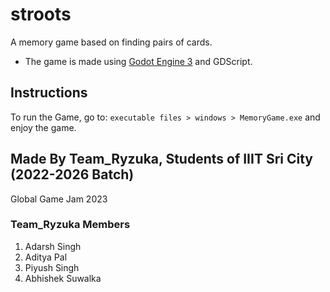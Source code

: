 # stroots
A memory game based on finding pairs of cards.

- The game is made using [Godot Engine 3](http://godotengine.org) and GDScript.

## Instructions
To run the Game, go to: `executable files > windows > MemoryGame.exe` and enjoy the game.

## Made By Team_Ryzuka, Students of IIIT Sri City (2022-2026 Batch)
Global Game Jam 2023

### Team_Ryzuka Members
1. Adarsh Singh
2. Aditya Pal
3. Piyush Singh
4. Abhishek Suwalka
